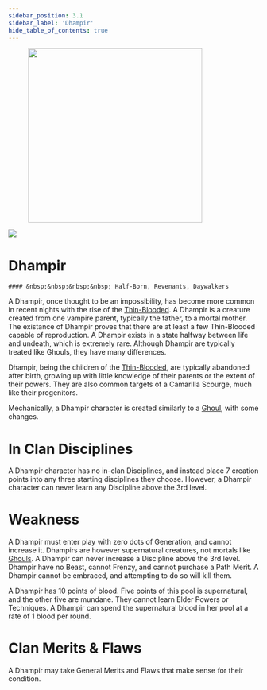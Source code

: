 ```yaml
---
sidebar_position: 3.1
sidebar_label: 'Dhampir'
hide_table_of_contents: true
---
```

<figure className="float-right-img">
  <img src="https://i.fivem.lgbt/3XWSln15cb.png" width='350px' />
  <figcaption style={{ fontSize: '0.85em', color: '#666', textAlign: 'center' }}>

  </figcaption>
</figure>

<img src="https://i.fivem.lgbt/W2FvuMngNo.png" className="icon-img" />

# Dhampir
    #### &nbsp;&nbsp;&nbsp;&nbsp; Half-Born, Revenants, Daywalkers

A Dhampir, once thought to be an impossibility, has become more common in recent nights with the rise of the [Thin-Blooded](./Thin-Blood). A Dhampir is a creature created from one vampire parent, typically the father, to a mortal mother. The existance of Dhampir proves that there are at least a few Thin-Blooded capable of reproduction. A Dhampir exists in a state halfway between life and undeath, which is extremely rare. Although Dhampir are typically treated like Ghouls, they have many differences.

Dhampir, being the children of the [Thin-Blooded](./Thin-Blood), are typically abandoned after birth, growing up with little knowledge of their parents or the extent of their powers. They are also common targets of a Camarilla Scourge, much like their progenitors.

Mechanically, a Dhampir character is created similarly to a [Ghoul](./Ghouls), with some changes.

# In Clan Disciplines

A Dhampir character has no in-clan Disciplines, and instead place 7 creation points into any three starting disciplines they choose. However, a Dhampir character can never learn any Discipline above the 3rd level.

# Weakness

A Dhampir must enter play with zero dots of Generation, and cannot increase it. Dhampirs are however supernatural creatures, not mortals like [Ghouls](./Ghouls). A Dhampir can never increase a Discipline above the 3rd level. Dhampir have no Beast, cannot Frenzy, and cannot purchase a Path Merit. A Dhampir cannot be embraced, and attempting to do so will kill them.

A Dhampir has 10 points of blood. Five points of this pool is supernatural, and the other five are mundane. They cannot learn Elder Powers or Techniques. A Dhampir can spend the supernatural blood in her pool at a rate of 1 blood per round.

# Clan Merits & Flaws

A Dhampir may take General Merits and Flaws that make sense for their condition.
